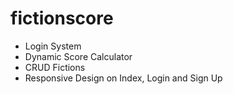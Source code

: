 # fictionscore
* Login System
* Dynamic Score Calculator
* CRUD Fictions
* Responsive Design on Index, Login and Sign Up
